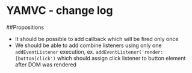 YAMVC - change log
=============

##Propositions
* It should be possible to add callback which will be fired only once
* We should be able to add combine listeners using only one `addEventListener` execution, ex.
`addEventListener('render:[button]click')` which should assign click listener to button element after DOM was rendered
